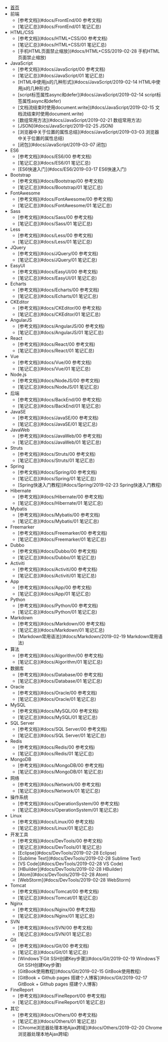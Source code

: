 * [首页](#docs/index)
* 前端
  * [参考文档](#docs/FrontEnd/00 参考文档)
  * [笔记汇总](#docs/FrontEnd/01 笔记汇总)
* HTML/CSS
  * [参考文档](#docs/HTML+CSS/00 参考文档)
  * [笔记汇总](#docs/HTML+CSS/01 笔记汇总)
  * [手机HTML页面禁止缩放](#docs/HTML+CSS/2019-02-28 手机HTML页面禁止缩放)
* JavaScript
  * [参考文档](#docs/JavaScript/00 参考文档)
  * [笔记汇总](#docs/JavaScript/01 笔记汇总)
  * [HTML中使用js的几种形式](#docs/JavaScript/2019-02-14 HTML中使用js的几种形式)
  * [script标签属性async和defer](#docs/JavaScript/2019-02-14 script标签属性async和defer)
  * [文档流结束时使用document.write](#docs/JavaScript/2019-02-15 文档流结束时使用document.write)
  * [数组常用方法](#docs/JavaScript/2019-02-21 数组常用方法)
  * [JSON](#docs/JavaScript/2019-02-25 JSON)
  * [浏览器中关于位置的属性总结](#docs/JavaScript/2019-03-03 浏览器中关于位置的属性总结)
  * [闭包](#docs/JavaScript/2019-03-07 闭包)
* ES6
  * [参考文档](#docs/ES6/00 参考文档)
  * [笔记汇总](#docs/ES6/01 笔记汇总)
  * [ES6快速入门](#docs/ES6/2019-03-17 ES6快速入门)
* Bootstrap
  * [参考文档](#docs/Bootstrap/00 参考文档)
  * [笔记汇总](#docs/Bootstrap/01 笔记汇总)
* FontAwesome
  * [参考文档](#docs/FontAwesome/00 参考文档)
  * [笔记汇总](#docs/FontAwesome/01 笔记汇总)
* Sass
  * [参考文档](#docs/Sass/00 参考文档)
  * [笔记汇总](#docs/Sass/01 笔记汇总)
* Less
  * [参考文档](#docs/Less/00 参考文档)
  * [笔记汇总](#docs/Less/01 笔记汇总)
* JQuery
  * [参考文档](#docs/JQuery/00 参考文档)
  * [笔记汇总](#docs/JQuery/01 笔记汇总)
* EasyUI
  * [参考文档](#docs/EasyUI/00 参考文档)
  * [笔记汇总](#docs/EasyUI/01 笔记汇总)
* Echarts
  * [参考文档](#docs/Echarts/00 参考文档)
  * [笔记汇总](#docs/Echarts/01 笔记汇总)
* CKEditor
  * [参考文档](#docs/CKEditor/00 参考文档)
  * [笔记汇总](#docs/CKEditor/01 笔记汇总)
* AngularJS
  * [参考文档](#docs/AngularJS/00 参考文档)
  * [笔记汇总](#docs/AngularJS/01 笔记汇总)
* React
  * [参考文档](#docs/React/00 参考文档)
  * [笔记汇总](#docs/React/01 笔记汇总)
* Vue
  * [参考文档](#docs/Vue/00 参考文档)
  * [笔记汇总](#docs/Vue/01 笔记汇总)
* Node.js
  * [参考文档](#docs/NodeJS/00 参考文档)
  * [笔记汇总](#docs/NodeJS/01 笔记汇总)
* 后端
  * [参考文档](#docs/BackEnd/00 参考文档)
  * [笔记汇总](#docs/BackEnd/01 笔记汇总)
* JavaSE
  * [参考文档](#docs/JavaSE/00 参考文档)
  * [笔记汇总](#docs/JavaSE/01 笔记汇总)
* JavaWeb
  * [参考文档](#docs/JavaWeb/00 参考文档)
  * [笔记汇总](#docs/JavaWeb/01 笔记汇总)
* Struts
  * [参考文档](#docs/Struts/00 参考文档)
  * [笔记汇总](#docs/Struts/01 笔记汇总)
* Spring
  * [参考文档](#docs/Spring/00 参考文档)
  * [笔记汇总](#docs/Spring/01 笔记汇总)
  * [Spring快速入门教程](#docs/Spring/2019-02-23 Spring快速入门教程)
* Hibernate
  * [参考文档](#docs/Hibernate/00 参考文档)
  * [笔记汇总](#docs/Hibernate/01 笔记汇总)
* Mybatis
  * [参考文档](#docs/Mybatis/00 参考文档)
  * [笔记汇总](#docs/Mybatis/01 笔记汇总)
* Freemarker
  * [参考文档](#docs/Freemarker/00 参考文档)
  * [笔记汇总](#docs/Freemarker/01 笔记汇总)
* Dubbo
  * [参考文档](#docs/Dubbo/00 参考文档)
  * [笔记汇总](#docs/Dubbo/01 笔记汇总)
* Activiti 
  * [参考文档](#docs/Activiti/00 参考文档)
  * [笔记汇总](#docs/Activiti/01 笔记汇总)
* App
  * [参考文档](#docs/App/00 参考文档)
  * [笔记汇总](#docs/App/01 笔记汇总)
* Python
  * [参考文档](#docs/Python/00 参考文档)
  * [笔记汇总](#docs/Python/01 笔记汇总)
* Markdown
  * [参考文档](#docs/Markdown/00 参考文档)
  * [笔记汇总](#docs/Markdown/01 笔记汇总)
  * [Markdown常用语法](#docs/Markdown/2019-02-19 Markdown常用语法)
* 算法
  * [参考文档](#docs/Algorithm/00 参考文档)
  * [笔记汇总](#docs/Algorithm/01 笔记汇总)
* 数据库
  * [参考文档](#docs/Database/00 参考文档)
  * [笔记汇总](#docs/Database/01 笔记汇总)
* Oracle
  * [参考文档](#docs/Oracle/00 参考文档)
  * [笔记汇总](#docs/Oracle/01 笔记汇总)
* MySQL
  * [参考文档](#docs/MySQL/00 参考文档)
  * [笔记汇总](#docs/MySQL/01 笔记汇总)
* SQL Server
  * [参考文档](#docs/SQL Server/00 参考文档)
  * [笔记汇总](#docs/SQL Server/01 笔记汇总)
* Redis
  * [参考文档](#docs/Redis/00 参考文档)
  * [笔记汇总](#docs/Redis/01 笔记汇总)
* MongoDB
  * [参考文档](#docs/MongoDB/00 参考文档)
  * [笔记汇总](#docs/MongoDB/01 笔记汇总)
* 网络
  * [参考文档](#docs/Network/00 参考文档)
  * [笔记汇总](#docs/Network/01 笔记汇总)
* 操作系统
  * [参考文档](#docs/OperationSystem/00 参考文档)
  * [笔记汇总](#docs/OperationSystem/01 笔记汇总)
* Linux
  * [参考文档](#docs/Linux/00 参考文档)
  * [笔记汇总](#docs/Linux/01 笔记汇总)
* 开发工具
  * [参考文档](#docs/DevTools/00 参考文档)
  * [笔记汇总](#docs/DevTools/01 笔记汇总)
  * [Eclipse](#docs/DevTools/2019-02-28 Eclipse)
  * [Sublime Text](#docs/DevTools/2019-02-28 Sublime Text)
  * [VS Code](#docs/DevTools/2019-02-28 VS Code)
  * [HBuilder](#docs/DevTools/2019-02-28 HBuilder)
  * [Atom](#docs/DevTools/2019-02-28 Atom)
  * [WebStorm](#docs/DevTools/2019-02-28 WebStorm)
* Tomcat
  * [参考文档](#docs/Tomcat/00 参考文档)
  * [笔记汇总](#docs/Tomcat/01 笔记汇总)
* Nginx
  * [参考文档](#docs/Nginx/00 参考文档)
  * [笔记汇总](#docs/Nginx/01 笔记汇总)
* SVN
  * [参考文档](#docs/SVN/00 参考文档)
  * [笔记汇总](#docs/SVN/01 笔记汇总)
* Git
  * [参考文档](#docs/Git/00 参考文档)
  * [笔记汇总](#docs/Git/01 笔记汇总)
  * [Windows下Git SSH创建Key步骤](#docs/Git/2019-02-19 Windows下Git SSH创建Key步骤)
  * [GitBook使用教程](#docs/Git/2019-02-15 GitBook使用教程)
  * [GitBook + Github pages 搭建个人博客](#docs/Git/2019-02-17 GitBook + Github pages 搭建个人博客)
* FineReport
  * [参考文档](#docs/FineReport/00 参考文档)
  * [笔记汇总](#docs/FineReport/01 笔记汇总)
* 其它
  * [参考文档](#docs/Others/00 参考文档)
  * [笔记汇总](#docs/Others/01 笔记汇总)
  * [Chrome浏览器处理本地Ajax跨域](#docs/Others/2019-02-20 Chrome浏览器处理本地Ajax跨域)


